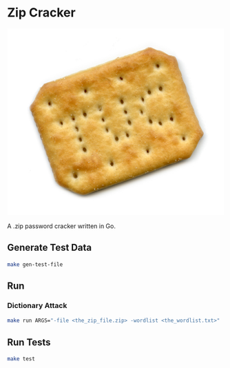# Zip Cracker

![cracker](image.jpg)

A .zip password cracker written in Go.

## Generate Test Data

```bash
make gen-test-file
```

## Run

### Dictionary Attack

```bash
make run ARGS="-file <the_zip_file.zip> -wordlist <the_wordlist.txt>"
```

## Run Tests

```bash
make test
```
